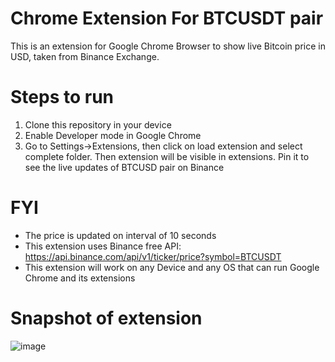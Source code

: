 # Chrome Extension For BTCUSDT pair
This is an extension for Google Chrome Browser to show live Bitcoin price in USD, taken from Binance Exchange.

# Steps to run
1. Clone this repository in your device 
2. Enable Developer mode in Google Chrome
3. Go to Settings->Extensions, then click on load extension and select complete folder.
Then extension will be visible in extensions. 
Pin it to see the live updates of BTCUSD pair on Binance

# FYI
* The price is updated on interval of 10 seconds 
* This extension uses Binance free API: https://api.binance.com/api/v1/ticker/price?symbol=BTCUSDT
* This extension will work on any Device and any OS that can run Google Chrome and its extensions

# Snapshot of extension
![image](https://user-images.githubusercontent.com/88789894/192356296-d2e8cc79-6265-4c8e-a47d-073a069b95e2.png)

